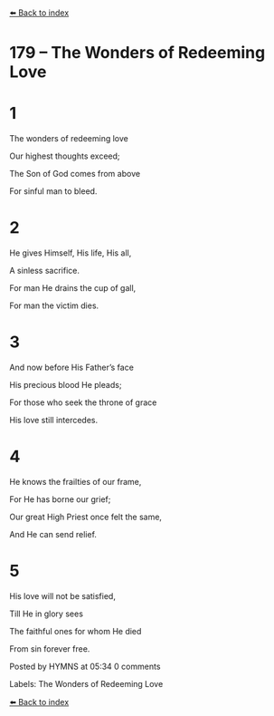 [⬅️ Back to index](../README.md)

# 179 – The Wonders of Redeeming Love





# 1

The wonders of redeeming love

Our highest thoughts exceed;

The Son of God comes from above

For sinful man to bleed.



# 2

He gives Himself, His life, His all,

A sinless sacrifice.

For man He drains the cup of gall,

For man the victim dies.



# 3

And now before His Father’s face

His precious blood He pleads;

For those who seek the throne of grace

His love still intercedes.



# 4

He knows the frailties of our frame,

For He has borne our grief;

Our great High Priest once felt the same,

And He can send relief.



# 5

His love will not be satisfied,

Till He in glory sees

The faithful ones for whom He died

From sin forever free.

Posted by HYMNS at 05:34 0 comments

Labels: The Wonders of Redeeming Love

[⬅️ Back to index](../README.md)
